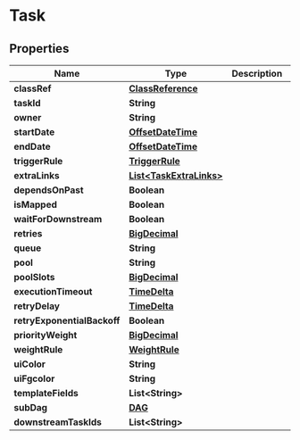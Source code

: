 # Task

## Properties
| Name                        | Type                                                | Description | Notes      |
|-----------------------------|-----------------------------------------------------|-------------|------------|
| **classRef**                | [**ClassReference**](ClassReference.md)             |             | [optional] |
| **taskId**                  | **String**                                          |             | [optional] |
| **owner**                   | **String**                                          |             | [optional] |
| **startDate**               | [**OffsetDateTime**](OffsetDateTime.md)             |             | [optional] |
| **endDate**                 | [**OffsetDateTime**](OffsetDateTime.md)             |             | [optional] |
| **triggerRule**             | [**TriggerRule**](TriggerRule.md)                   |             | [optional] |
| **extraLinks**              | [**List&lt;TaskExtraLinks&gt;**](TaskExtraLinks.md) |             | [optional] |
| **dependsOnPast**           | **Boolean**                                         |             | [optional] |
| **isMapped**                | **Boolean**                                         |             | [optional] |
| **waitForDownstream**       | **Boolean**                                         |             | [optional] |
| **retries**                 | [**BigDecimal**](BigDecimal.md)                     |             | [optional] |
| **queue**                   | **String**                                          |             | [optional] |
| **pool**                    | **String**                                          |             | [optional] |
| **poolSlots**               | [**BigDecimal**](BigDecimal.md)                     |             | [optional] |
| **executionTimeout**        | [**TimeDelta**](TimeDelta.md)                       |             | [optional] |
| **retryDelay**              | [**TimeDelta**](TimeDelta.md)                       |             | [optional] |
| **retryExponentialBackoff** | **Boolean**                                         |             | [optional] |
| **priorityWeight**          | [**BigDecimal**](BigDecimal.md)                     |             | [optional] |
| **weightRule**              | [**WeightRule**](WeightRule.md)                     |             | [optional] |
| **uiColor**                 | **String**                                          |             | [optional] |
| **uiFgcolor**               | **String**                                          |             | [optional] |
| **templateFields**          | **List&lt;String&gt;**                              |             | [optional] |
| **subDag**                  | [**DAG**](DAG.md)                                   |             | [optional] |
| **downstreamTaskIds**       | **List&lt;String&gt;**                              |             | [optional] |
